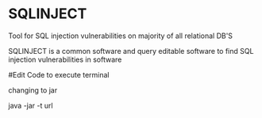 # SQLINJECT
Tool for SQL injection vulnerabilities on majority of all relational DB'S




SQLINJECT is a common software and query editable software to find SQL injection vulnerabilities in software


#Edit Code to execute terminal


changing to jar

java -jar -t url 


 
